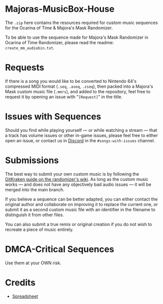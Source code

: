 # Majoras-MusicBox-House 

The `.zip` here contains the resources required for custom music sequences for the Ocarina of Time & Majora's Mask Randomizer.

To be able to use the sequence made for Majora's Mask Randomizer in Ocarina of Time Randomizer, please read the readme: `create_mm_audiobin.txt`.

# Requests
If there is a song you would like to be converted to Nintendo 64's compressed MIDI format (`.seq`, `.aseq`, `.zseq`), then packed into a Majora's Mask custom music file (`.mmrs`), and added to the repository, feel free to request it by opening an issue with "`[Request]`" in the title.

# Issues with Sequences

Should you find while playing yourself — or while watching a stream — that a track has volume issues or other in-game issues, please feel free to either open an issue, or contact us in [Discord](https://discord.gg/EVpd499gkS) in the `#songs-with-issues` channel.


# Submissions
The best way to submit your own custom music is by following the [GitKraken guide on the randomizer's wiki](https://wiki.ootrandomizer.com/index.php?title=GitKraken). As long as the custom music works — and does not have any objectively bad audio issues — it will be merged into the main branch.

If you believe a sequence can be better adapted, you can either contact the original author and collaborate on improving it to replace the current one, or submit it as a second custom music file with an identifier in the filename to distinguish it from other files.

You can also submit a true remix or original creation if you do not wish to recreate a piece of music entirely.


# DMCA-Critical Sequences
Use them at your OWN risk.


# Credits 
* [Spreadsheet](https://docs.google.com/spreadsheets/d/1Yvgjex502cB_dVvvZm0a88aGL4WNFOm-5XvEbZLkWqI/edit)
